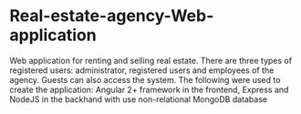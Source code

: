 # Real-estate-agency-Web-application
Web application for renting and selling real estate. There are three types of registered users: administrator, registered users and employees of the agency. Guests can also access the system. The following were used to create the application: Angular 2+ framework in the frontend, Express and NodeJS in the backhand with use non-relational MongoDB database
